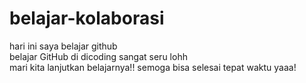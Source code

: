 # belajar-kolaborasi
hari ini saya belajar github<br>
belajar GitHub di dicoding sangat seru lohh<br>
mari kita lanjutkan belajarnya!!
semoga bisa selesai tepat waktu yaaa!
